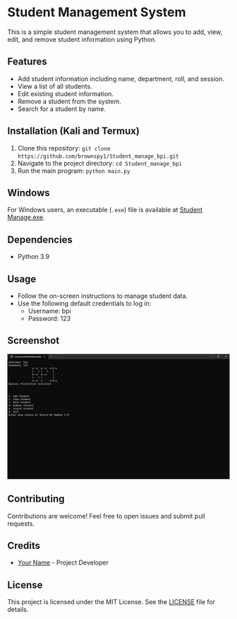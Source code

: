 # Student Management System

This is a simple student management system that allows you to add, view, edit, and remove student information using Python.

## Features

- Add student information including name, department, roll, and session.
- View a list of all students.
- Edit existing student information.
- Remove a student from the system.
- Search for a student by name.

## Installation (Kali and Termux)

1. Clone this repository: `git clone https://github.com/brownspy1/Student_manage_bpi.git`
2. Navigate to the project directory: `cd Student_manage_bpi`
3. Run the main program: `python main.py`

## Windows

For Windows users, an executable (`.exe`) file is available at [Student Manage.exe](https://raw.githubusercontent.com/brownspy1/Student_manage_bpi/main/Student%20Manage.exe).

## Dependencies

- Python 3.9


## Usage

- Follow the on-screen instructions to manage student data.
- Use the following default credentials to log in:
  - Username: bpi
  - Password: 123
## Screenshot
![Screenshot](https://github.com/brownspy1/Student_manage_bpi/blob/main/Student_manage_bpi.png)

## Contributing

Contributions are welcome! Feel free to open issues and submit pull requests.

## Credits

- [Your Name](https://github.com/brownspy1) - Project Developer

## License

This project is licensed under the MIT License. See the [LICENSE](LICENSE) file for details.
